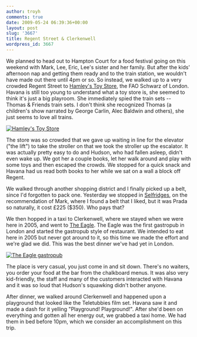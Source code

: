 ```yaml
---
author: troyh
comments: true
date: 2009-05-24 06:39:36+00:00
layout: post
slug: '3667'
title: Regent Street & Clerkenwell
wordpress_id: 3667
---
```


We planned to head out to Hampton Court for a food festival going on this weekend with Mark, Lee, Eric, Lee's sister and her family. But after the kids' afternoon nap and getting them ready and to the train station, we wouldn't have made out there until 4pm or so. So instead, we walked up to a very crowded Regent Street to [Hamley's Toy Store](http://www.hamleys.com/), the FAO Schwarz of London. Havana is still too young to understand what a toy store is, she seemed to think it's just a big playroom. She immediately spied the train sets -- Thomas & Friends train sets. I don't think she recognized Thomas (a children's show narrated by George Carlin, Alec Baldwin and others), she just seems to love all trains.

[![Hamley's Toy Store](http://farm3.static.flickr.com/2431/3557711622_58ef2eb9d7.jpg)](http://www.flickr.com/photos/troyh/3557711622/)

<!-- more -->The store was so crowded that we gave up waiting in line for the elevator ("the lift") to take the stroller on that we took the stroller up the escalator. It was actually pretty easy to do and Hudson, who had fallen asleep, didn't even wake up. We got her a couple books, let her walk around and play with some toys and then escaped the crowds. We stopped for a quick snack and Havana had us read both books to her while we sat on a wall a block off Regent.

We walked through another shopping district and I finally picked up a belt, since I'd forgotten to pack one. Yesterday we stopped in [Selfridges](http://www.selfridges.com/), on the recommendation of Mark, where I found a belt that I liked, but it was Prada so naturally, it cost £225 ($350). Who pays that?

We then hopped in a taxi to Clerkenwell, where we stayed when we were here in 2005, and went to [The Eagle](http://www.urbanpath.com/london/pubs/the-eagle.htm). The Eagle was the first gastropub in London and started the gastropub style of restaurant. We intended to eat here in 2005 but never got around to it, so this time we made the effort and we're glad we did. This was the best dinner we've had yet in London.

[![The Eagle gastropub](http://farm4.static.flickr.com/3321/3557713060_78130f1f61.jpg)](http://www.flickr.com/photos/troyh/3557713060/)

The place is very casual, you just come in and sit down. There's no waiters, you order your food at the bar from the chalkboard menus. It was also very kid-friendly, the staff and many of the customers interacted with Havana and it was so loud that Hudson's squawking didn't bother anyone.

After dinner, we walked around Clerkenwell and happened upon a playground that looked like the Teletubbies film set. Havana saw it and made a dash for it yelling "Playground! Playground!". After she'd been on everything and gotten all her energy out, we grabbed a taxi home. We had them in bed before 10pm, which we consider an accomplishment on this trip.
